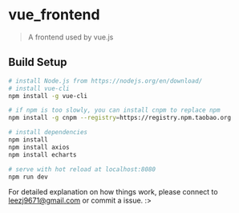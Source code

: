 # vue_frontend

> A frontend used by vue.js 

## Build Setup

``` bash
# install Node.js from https://nodejs.org/en/download/
# install vue-cli
npm install -g vue-cli

# if npm is too slowly, you can install cnpm to replace npm
npm install -g cnpm --registry=https://registry.npm.taobao.org

# install dependencies
npm install
npm install axios
npm install echarts

# serve with hot reload at localhost:8080
npm run dev
```

For detailed explanation on how things work, please connect to leezj9671@gmail.com or commit a issue. :>
